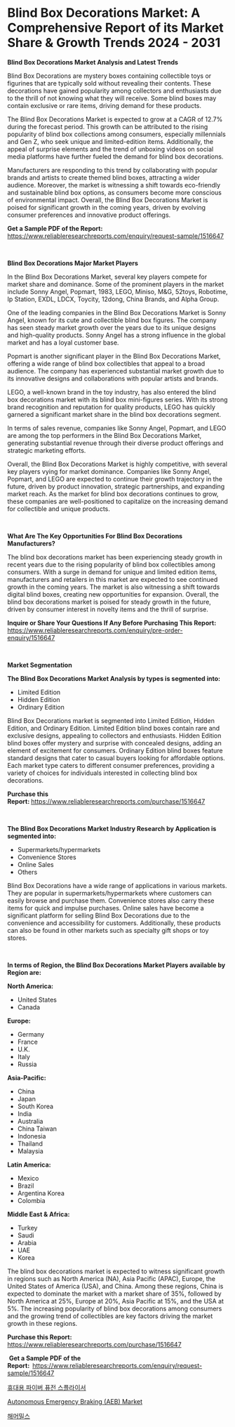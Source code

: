 <p><h1>Blind Box Decorations Market: A Comprehensive Report of its Market Share & Growth Trends 2024 - 2031</h1></p><p><strong>Blind Box Decorations Market Analysis and Latest Trends</strong></p>
<p><p>Blind Box Decorations are mystery boxes containing collectible toys or figurines that are typically sold without revealing their contents. These decorations have gained popularity among collectors and enthusiasts due to the thrill of not knowing what they will receive. Some blind boxes may contain exclusive or rare items, driving demand for these products.</p><p>The Blind Box Decorations Market is expected to grow at a CAGR of 12.7% during the forecast period. This growth can be attributed to the rising popularity of blind box collections among consumers, especially millennials and Gen Z, who seek unique and limited-edition items. Additionally, the appeal of surprise elements and the trend of unboxing videos on social media platforms have further fueled the demand for blind box decorations.</p><p>Manufacturers are responding to this trend by collaborating with popular brands and artists to create themed blind boxes, attracting a wider audience. Moreover, the market is witnessing a shift towards eco-friendly and sustainable blind box options, as consumers become more conscious of environmental impact. Overall, the Blind Box Decorations Market is poised for significant growth in the coming years, driven by evolving consumer preferences and innovative product offerings.</p></p>
<p><strong>Get a Sample PDF of the Report:&nbsp;</strong> <a href="https://www.reliableresearchreports.com/enquiry/request-sample/1516647">https://www.reliableresearchreports.com/enquiry/request-sample/1516647</a></p>
<p>&nbsp;</p>
<p><strong>Blind Box Decorations Major Market Players</strong></p>
<p><p>In the Blind Box Decorations Market, several key players compete for market share and dominance. Some of the prominent players in the market include Sonny Angel, Popmart, 1983, LEGO, Miniso, M&G, 52toys, Robotime, Ip Station, EXDL, LDCX, Toycity, 12dong, China Brands, and Alpha Group.</p><p>One of the leading companies in the Blind Box Decorations Market is Sonny Angel, known for its cute and collectible blind box figures. The company has seen steady market growth over the years due to its unique designs and high-quality products. Sonny Angel has a strong influence in the global market and has a loyal customer base.</p><p>Popmart is another significant player in the Blind Box Decorations Market, offering a wide range of blind box collectibles that appeal to a broad audience. The company has experienced substantial market growth due to its innovative designs and collaborations with popular artists and brands.</p><p>LEGO, a well-known brand in the toy industry, has also entered the blind box decorations market with its blind box mini-figures series. With its strong brand recognition and reputation for quality products, LEGO has quickly garnered a significant market share in the blind box decorations segment.</p><p>In terms of sales revenue, companies like Sonny Angel, Popmart, and LEGO are among the top performers in the Blind Box Decorations Market, generating substantial revenue through their diverse product offerings and strategic marketing efforts.</p><p>Overall, the Blind Box Decorations Market is highly competitive, with several key players vying for market dominance. Companies like Sonny Angel, Popmart, and LEGO are expected to continue their growth trajectory in the future, driven by product innovation, strategic partnerships, and expanding market reach. As the market for blind box decorations continues to grow, these companies are well-positioned to capitalize on the increasing demand for collectible and unique products.</p></p>
<p>&nbsp;</p>
<p><strong>What Are The Key Opportunities For Blind Box Decorations Manufacturers?</strong></p>
<p><p>The blind box decorations market has been experiencing steady growth in recent years due to the rising popularity of blind box collectibles among consumers. With a surge in demand for unique and limited edition items, manufacturers and retailers in this market are expected to see continued growth in the coming years. The market is also witnessing a shift towards digital blind boxes, creating new opportunities for expansion. Overall, the blind box decorations market is poised for steady growth in the future, driven by consumer interest in novelty items and the thrill of surprise.</p></p>
<p><strong>Inquire or Share Your Questions If Any Before Purchasing This Report:</strong> <a href="https://www.reliableresearchreports.com/enquiry/pre-order-enquiry/1516647">https://www.reliableresearchreports.com/enquiry/pre-order-enquiry/1516647</a></p>
<p>&nbsp;</p>
<p><strong>Market Segmentation</strong></p>
<p><strong>The Blind Box Decorations Market Analysis by types is segmented into:</strong></p>
<p><ul><li>Limited Edition</li><li>Hidden Edition</li><li>Ordinary Edition</li></ul></p>
<p><p>Blind Box Decorations market is segmented into Limited Edition, Hidden Edition, and Ordinary Edition. Limited Edition blind boxes contain rare and exclusive designs, appealing to collectors and enthusiasts. Hidden Edition blind boxes offer mystery and surprise with concealed designs, adding an element of excitement for consumers. Ordinary Edition blind boxes feature standard designs that cater to casual buyers looking for affordable options. Each market type caters to different consumer preferences, providing a variety of choices for individuals interested in collecting blind box decorations.</p></p>
<p><strong>Purchase this Report:&nbsp;</strong><a href="https://www.reliableresearchreports.com/purchase/1516647">https://www.reliableresearchreports.com/purchase/1516647</a></p>
<p>&nbsp;</p>
<p><strong>The Blind Box Decorations Market Industry Research by Application is segmented into:</strong></p>
<p><ul><li>Supermarkets/hypermarkets</li><li>Convenience Stores</li><li>Online Sales</li><li>Others</li></ul></p>
<p><p>Blind Box Decorations have a wide range of applications in various markets. They are popular in supermarkets/hypermarkets where customers can easily browse and purchase them. Convenience stores also carry these items for quick and impulse purchases. Online sales have become a significant platform for selling Blind Box Decorations due to the convenience and accessibility for customers. Additionally, these products can also be found in other markets such as specialty gift shops or toy stores.</p></p>
<p>&nbsp;</p>
<p><strong>In terms of Region, the Blind Box Decorations Market Players available by Region are:</strong></p>
<p>
    <p> <strong> North America: </strong>
        <ul>
            <li>United States</li>
            <li>Canada</li>
        </ul>
        </p> 
    <p> <strong> Europe: </strong>
        <ul>
            <li>Germany</li>
            <li>France</li>
            <li>U.K.</li>
            <li>Italy</li>
            <li>Russia</li>
        </ul>
        </p> 
    <p> <strong> Asia-Pacific: </strong>
        <ul>
            <li>China</li>
            <li>Japan</li>
            <li>South Korea</li>
            <li>India</li>
            <li>Australia</li>
            <li>China Taiwan</li>
            <li>Indonesia</li>
            <li>Thailand</li>
            <li>Malaysia</li>
        </ul>
        </p> 
    <p> <strong> Latin America: </strong>
        <ul>
            <li>Mexico</li>
            <li>Brazil</li>
            <li>Argentina Korea</li>
            <li>Colombia</li>
        </ul>
        </p> 
    <p> <strong> Middle East & Africa: </strong>
        <ul>
            <li>Turkey</li>
            <li>Saudi</li>
            <li>Arabia</li>
            <li>UAE</li>
            <li>Korea</li>
        </ul>
    </p>
    </p>
<p><p>The blind box decorations market is expected to witness significant growth in regions such as North America (NA), Asia Pacific (APAC), Europe, the United States of America (USA), and China. Among these regions, China is expected to dominate the market with a market share of 35%, followed by North America at 25%, Europe at 20%, Asia Pacific at 15%, and the USA at 5%. The increasing popularity of blind box decorations among consumers and the growing trend of collectibles are key factors driving the market growth in these regions.</p></p>
<p><strong>Purchase this Report: </strong><a href="https://www.reliableresearchreports.com/purchase/1516647">https://www.reliableresearchreports.com/purchase/1516647</a></p>
<p>&nbsp;<strong>Get a Sample PDF of the Report:&nbsp;&nbsp;</strong><a href="https://www.reliableresearchreports.com/enquiry/request-sample/1516647">https://www.reliableresearchreports.com/enquiry/request-sample/1516647</a></p>
<p><strong></strong></p>
<p><p><a href="https://medium.com/@nenoworleyg3rknpg0vak2pcs/%ED%95%B8%EB%93%9C%ED%97%AC%EB%93%9C-%EA%B4%91%EC%84%AC%EC%9C%A0-%ED%93%A8%EC%A0%84-%EC%8A%A4%ED%94%8C%EB%9D%BC%EC%9D%B4%EC%84%9C-%EC%8B%9C%EC%9E%A5-%EB%A9%94%ED%8A%B8%EB%A6%AD%EC%8A%A4%EC%9D%98-%ED%95%B4%EB%8F%85-%EC%8B%9C%EC%9E%A5-%EC%A0%90%EC%9C%A0%EC%9C%A8-%ED%8A%B8%EB%A0%8C%EB%93%9C-%EB%B0%8F-%EC%84%B1%EC%9E%A5-%ED%8C%A8%ED%84%B4-636f90c0b05f">휴대용 파이버 퓨전 스플라이서</a></p><p><a href="https://view.publitas.com/reportprime-1/autonomous-emergency-braking-aeb-market-analysis-and-market-size-global-industry-overview-market-segmentation-and-forecast-2024-to-2031/">Autonomous Emergency Braking (AEB) Market</a></p><p><a href="https://medium.com/@nenoworleyg3rknpg0vak2pcs/%ED%95%B4%EB%A8%B8%EB%B0%80-%EC%8B%9C%EC%9E%A5-%EC%84%B1%EA%B3%B5%EC%A0%81%EC%9D%B8-%EB%B9%84%EC%A6%88%EB%8B%88%EC%8A%A4-%EC%A0%84%EB%9E%B5%EC%9D%98-%EC%97%B4%EC%87%A0-2031%EB%85%84%EA%B9%8C%EC%A7%80-%EC%98%88%EC%83%81-cbf5327a03dd">해머밀스</a></p></p>